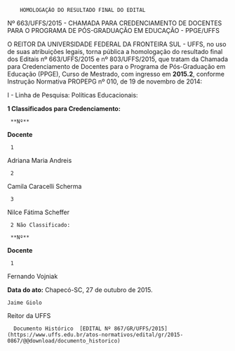         HOMOLOGAÇÃO DO RESULTADO FINAL DO EDITAL  

Nº 663/UFFS/2015 - CHAMADA PARA CREDENCIAMENTO DE DOCENTES PARA O PROGRAMA DE PÓS-GRADUAÇÃO EM EDUCAÇÃO - PPGE/UFFS

 O REITOR DA UNIVERSIDADE FEDERAL DA FRONTEIRA SUL - UFFS, no uso de suas atribuições legais, torna pública a homologação do resultado final dos Editais nº 663/UFFS/2015 e nº 803/UFFS/2015, que tratam da Chamada para Credenciamento de Docentes para o Programa de Pós-Graduação em Educação (PPGE), Curso de Mestrado, com ingresso em **2015.2**, conforme Instrução Normativa PROPEPG nº 010, de 19 de novembro de 2014:

 I - Linha de Pesquisa: Políticas Educacionais:

 **1 Classificados para Credenciamento:**

     **Nº** 

   **Docente**

     1

   Adriana Maria Andreis

     2

   Camila Caracelli Scherma

     3

   Nilce Fátima Scheffer

     2 Não Classificado:

     **Nº** 

   **Docente**

     1

   Fernando Vojniak

      

   **Data do ato:** Chapecó-SC, 27 de outubro de 2015.   
 

    Jaime Giolo   
 Reitor da UFFS 

      Documento Histórico  [EDITAL Nº 867/GR/UFFS/2015](https://www.uffs.edu.br/atos-normativos/edital/gr/2015-0867/@@download/documento_historico)     
      